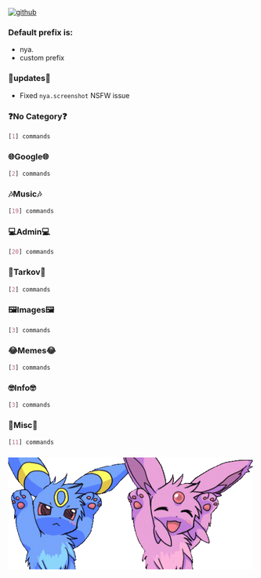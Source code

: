 [![github](https://img.shields.io/badge/github-Nya_Nya-blue)](https://github.com/VASABIcz/NyaNya)

### Default prefix is:

- nya.
- custom prefix

### 📰updates📰

- Fixed `nya.screenshot` NSFW issue

### ❓No Category❓

```css
[1] commands
```

### 🌐Google🌐

```css
[2] commands
```

### 🎶Music🎶

```css
[19] commands
```

### 💻Admin💻

```css
[20] commands
```

### 🔫Tarkov🔫

```css
[2] commands
```

### 🖼️Images🖼️

```css
[3] commands
```

### 😂Memes😂

```css
[3] commands
```

### 🤓Info🤓

```css
[3] commands
```

### 🤷Misc🤷

```css
[11] commands
```

###  

![Nya Nya](https://raw.githubusercontent.com/VASABIcz/NyaNya/master/resources/help_image_transparent.png)
